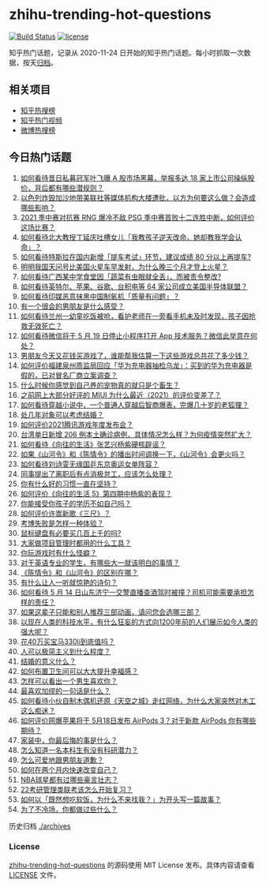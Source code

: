 # zhihu-trending-hot-questions

[![Build Status](https://github.com/justjavac/zhihu-trending-hot-questions/workflows/ci/badge.svg?branch=master)](https://github.com/justjavac/zhihu-trending-hot-questions/actions)
[![license](https://img.shields.io/github/license/justjavac/zhihu-trending-hot-questions)](https://github.com/justjavac/zhihu-trending-hot-questions/blob/master/LICENSE)

知乎热门话题，记录从 2020-11-24 日开始的知乎热门话题。每小时抓取一次数据，按天[归档](./archives)。

## 相关项目

- [知乎热搜榜](https://github.com/justjavac/zhihu-trending-top-search)
- [知乎热门视频](https://github.com/justjavac/zhihu-trending-hot-video)
- [微博热搜榜](https://github.com/justjavac/weibo-trending-hot-search)

## 今日热门话题

<!-- BEGIN -->
<!-- 最后更新时间 Mon May 17 2021 04:02:28 GMT+0800 (China Standard Time) -->

1. [如何看待昔日私募冠军叶飞曝 A 股市场黑幕，举报多达 18
   家上市公司操纵股价，背后都有哪些潜规则？](https://www.zhihu.com/question/459558051)
2. [以色列炸毁加沙地带美联社等媒体机构大楼遭批，以方为何要这么做？会造成哪些影响？](https://www.zhihu.com/question/459696493)
3. [2021 季中赛对抗赛 RNG 爆冷不敌 PSG
   季中赛首败十二连胜中断，如何评价这场比赛？](https://www.zhihu.com/question/459807055)
4. [如何看待北大教授丁延庆吐槽女儿「我教孩子逆天改命，她却教我学会认命」？](https://www.zhihu.com/question/459213529)
5. [如何看待特斯拉在国内新增「提车考试」环节，建议成绩 80
   分以上再提车?](https://www.zhihu.com/question/459595338)
6. [明明我国天问号比美国火星车早发射，为什么晚三个月才登上火星？](https://www.zhihu.com/question/445286711)
7. [如何看待广西某中学食堂因「蔬菜有虫眼就全丢」，而被责令整改?](https://www.zhihu.com/question/459462929)
8. [如何看待英特尔、苹果、谷歌、台积电等 64
   家公司成立美国半导体联盟？](https://www.zhihu.com/question/459482645)
9. [如何看待印媒恶意抹黑中国制氧机「质量有问题」？](https://www.zhihu.com/question/459700129)
10. [有一个很会的男朋友是什么感受？](https://www.zhihu.com/question/391872560)
11. [如何看待兰州一幼童吃饭被呛，看护老师在一旁看手机未及时发现，孩子因抢救无效死亡？](https://www.zhihu.com/question/459515468)
12. [如何看待微信将于 5 月 19 日停止小程序打开 App
    技术服务？微信此举意在何处？](https://www.zhihu.com/question/459459278)
13. [男朋友今天又花钱买游戏了，谁能帮我估算一下这些游戏总共花了多少钱？](https://www.zhihu.com/question/453441147)
14. [如何评价福建泉州质监局回应「华为充电器抽检乌龙」：买到的华为充电器是假的，已对冒名厂商立案调查？](https://www.zhihu.com/question/459575426)
15. [什么时候你感觉到自己养的宠物真的就只是个畜生？](https://www.zhihu.com/question/344278401)
16. [之前网上大部分好评的 MIUI
    为什么最近（2021）的评价变差了？](https://www.zhihu.com/question/452169697)
17. [如何看待穿越小说中，一个普通人穿越后智商爆表，完爆几十岁的老狐狸？](https://www.zhihu.com/question/376857581)
18. [处几年对象可以考虑结婚？](https://www.zhihu.com/question/450899653)
19. [如何评价2021腾讯游戏年度发布会？](https://www.zhihu.com/question/459484973)
20. [台湾单日新增 206
    例本土确诊病例，具体情况怎么样？为何疫情突然扩大？](https://www.zhihu.com/question/459736953)
21. [如何看待《向往的生活》张艺兴杨紫硬核辟谣？](https://www.zhihu.com/question/459521803)
22. [如果《山河令》和《陈情令》的播出时间调换一下，《山河令》会更火吗？](https://www.zhihu.com/question/459250772)
23. [如何看待刘诗雯无缘国乒东京奥运女单阵容？](https://www.zhihu.com/question/459710437)
24. [同事提出了离职后有点消极怠工，应该怎么处理？](https://www.zhihu.com/question/434114178)
25. [你有什么好的习惯一直在坚持？](https://www.zhihu.com/question/435012841)
26. [如何评价《向往的生活 5》第四期中杨紫的表现？](https://www.zhihu.com/question/459467558)
27. [你能接受你孩子的学历不如自己吗？](https://www.zhihu.com/question/458655662)
28. [如何评价许嵩新歌《三尺》？](https://www.zhihu.com/question/459309963)
29. [考博失败是怎样一种体验？](https://www.zhihu.com/question/55449969)
30. [鼠标键盘有必要买几百上千的吗?](https://www.zhihu.com/question/459346809)
31. [大家做项目管理时都用的什么工具？](https://www.zhihu.com/question/38813402)
32. [你玩游戏时有什么怪癖？](https://www.zhihu.com/question/36169913)
33. [对于英语专业的学生，有哪些大一就该明白的事情？](https://www.zhihu.com/question/420512758)
34. [《陈情令》和《山河令》的区别在哪？](https://www.zhihu.com/question/452003910)
35. [有什么让人一听就惊艳的诗句？](https://www.zhihu.com/question/457061535)
36. [如何看待 5 月 14
    日山东济宁一交警直播查酒驾时被撞？司机可能需要承担怎样的责任？](https://www.zhihu.com/question/459588410)
37. [如果这辈子只能和别人推荐三部动画，请问您会选哪三部？](https://www.zhihu.com/question/459632635)
38. [以现在人类的科技水平，有什么狂妄的方式向1200年前的人们展示如今人类的强大呢？](https://www.zhihu.com/question/456628031)
39. [花40万买宝马330li到底值吗？](https://www.zhihu.com/question/459431704)
40. [人可以极简主义到什么程度？](https://www.zhihu.com/question/313020218)
41. [结婚的意义什么？](https://www.zhihu.com/question/458425888)
42. [如何布置卫生间可以大大提升幸福感？](https://www.zhihu.com/question/453988104)
43. [怎样可以看出一个男生喜欢你？](https://www.zhihu.com/question/457257289)
44. [最喜欢加缪的一句话是什么？](https://www.zhihu.com/question/318208674)
45. [如何看待小伙自制木偶机还原《天空之城》走红网络，为什么大家突然对木工这么痴迷？](https://www.zhihu.com/question/459454868)
46. [如何评价网爆苹果将于 5月18日发布 AirPods 3？对于新款 AirPods
    你有哪些期待？](https://www.zhihu.com/question/459436442)
47. [家装中，你最后悔的事是什么？](https://www.zhihu.com/question/56054068)
48. [怎么知道一名本科生有没有科研潜力？](https://www.zhihu.com/question/458786106)
49. [怎么可爱地跟男朋友道歉？](https://www.zhihu.com/question/383772587)
50. [如何在两个月内快速改变自己？](https://www.zhihu.com/question/451986493)
51. [NBA球星都有过哪些豪言壮志？](https://www.zhihu.com/question/459318880)
52. [22考研管理类联考该怎么开始复习？](https://www.zhihu.com/question/428880602)
53. [如何以「既然想吃软饭，为什么不来找我？」为开头写一篇故事？](https://www.zhihu.com/question/454056791)
54. [为了不冷场，你都做过些什么？](https://www.zhihu.com/question/458658699)

<!-- END -->

历史归档 [./archives](./archives)

### License

[zhihu-trending-hot-questions](https://github.com/justjavac/zhihu-trending-hot-questions)
的源码使用 MIT License 发布。具体内容请查看 [LICENSE](./LICENSE) 文件。
